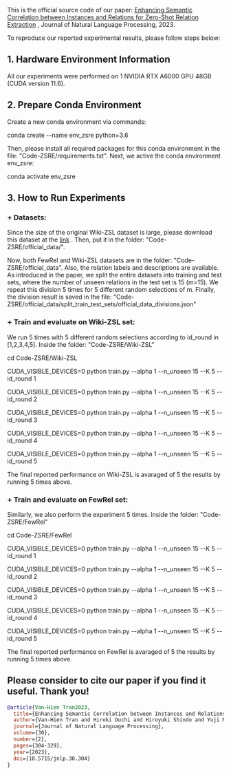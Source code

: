 This is the official source code of our paper: [Enhancing Semantic Correlation between Instances and Relations for Zero-Shot Relation Extraction](https://www.jstage.jst.go.jp/article/jnlp/30/2/30_304/_article/-char/en) , Journal of Natural Language Processing, 2023.

To reproduce our reported experimental results, please follow steps below:

## 1. **Hardware Environment Information**

All our experiments were performed on 1 NVIDIA RTX A6000 GPU 48GB (CUDA version 11.6). 

## 2. **Prepare Conda Environment**

Create a new conda environment via commands:

conda create --name env_zsre python=3.6

Then, please install all required packages for this conda environment in the file: "Code-ZSRE/requirements.txt". Next, we active the conda environment env_zsre:

conda activate env_zsre

## 3. **How to Run Experiments**

### + Datasets:

Since the size of the original Wiki-ZSL dataset is large, please download this dataset at the [link](https://drive.google.com/file/d/1TMYvAbe9wsB5GiWcUL5bMAs9x6CpvnAj/view?usp=sharing) .
Then, put it in the folder: "Code-ZSRE/official_data/".

Now, both FewRel and Wiki-ZSL datasets are in the folder: "Code-ZSRE/official_data". Also, the relation labels and descriptions are available.
As introduced in the paper, we split the entire datasets into training and test sets, where the number of unseen relations in the test set is 15 (m=15).
We repeat this division 5 times for 5 different random selections of m.
Finally, the division result is saved in the file: "Code-ZSRE/official_data/split_train_test_sets/official_data_divisions.json"

### + Train and evaluate on Wiki-ZSL set:
We run 5 times with 5 different random selections according to id_round in [1,2,3,4,5].
Inside the folder: "Code-ZSRE/Wiki-ZSL"

cd Code-ZSRE/Wiki-ZSL

CUDA_VISIBLE_DEVICES=0 python train.py --alpha 1 --n_unseen 15 --K 5 --id_round 1

CUDA_VISIBLE_DEVICES=0 python train.py --alpha 1 --n_unseen 15 --K 5 --id_round 2

CUDA_VISIBLE_DEVICES=0 python train.py --alpha 1 --n_unseen 15 --K 5 --id_round 3

CUDA_VISIBLE_DEVICES=0 python train.py --alpha 1 --n_unseen 15 --K 5 --id_round 4

CUDA_VISIBLE_DEVICES=0 python train.py --alpha 1 --n_unseen 15 --K 5 --id_round 5

The final reported performance on Wiki-ZSL is avaraged of 5 the results by running 5 times above.


### + Train and evaluate on FewRel set:
Similarly, we also perform the experiment 5 times.
Inside the folder: "Code-ZSRE/FewRel"

cd Code-ZSRE/FewRel

CUDA_VISIBLE_DEVICES=0 python train.py --alpha 1 --n_unseen 15 --K 5 --id_round 1

CUDA_VISIBLE_DEVICES=0 python train.py --alpha 1 --n_unseen 15 --K 5 --id_round 2

CUDA_VISIBLE_DEVICES=0 python train.py --alpha 1 --n_unseen 15 --K 5 --id_round 3

CUDA_VISIBLE_DEVICES=0 python train.py --alpha 1 --n_unseen 15 --K 5 --id_round 4

CUDA_VISIBLE_DEVICES=0 python train.py --alpha 1 --n_unseen 15 --K 5 --id_round 5

The final reported performance on FewRel is avaraged of 5 the results by running 5 times above.


## Please consider to cite our paper if you find it useful. Thank you!
```bibtex
@article{Van-Hien Tran2023,
  title={Enhancing Semantic Correlation between Instances and Relations for Zero-Shot Relation Extraction},
  author={Van-Hien Tran and Hiroki Ouchi and Hiroyuki Shindo and Yuji Matsumoto and Taro Watanabe},
  journal={Journal of Natural Language Processing},
  volume={30},
  number={2},
  pages={304-329},
  year={2023},
  doi={10.5715/jnlp.30.304}
}


